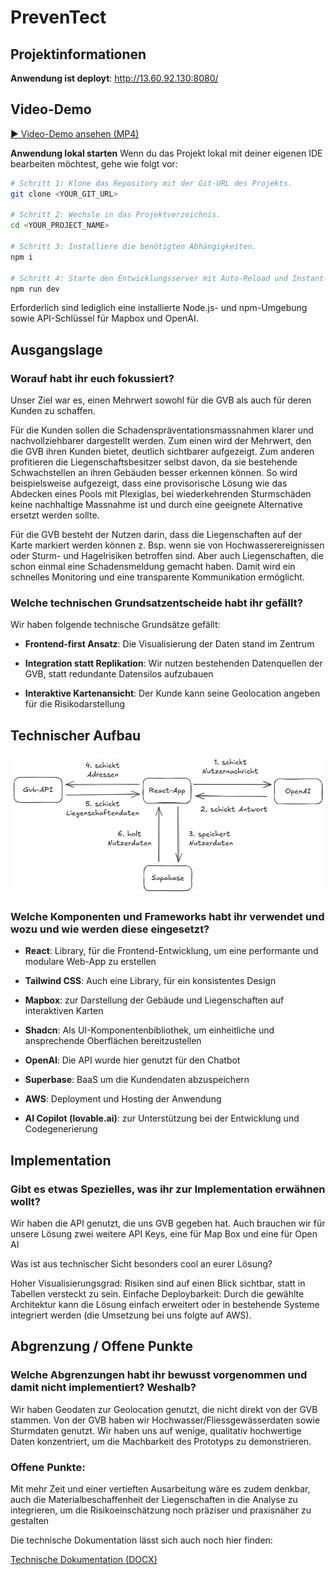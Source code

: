 # PrevenTect

## Projektinformationen

**Anwendung ist deployt**: http://13.60.92.130:8080/

## Video-Demo
[▶ Video-Demo ansehen (MP4)](./dokumentation/baernHaeckt25_taffeGiraffe_gvb_prevenTect_ohneVoice_compressed.mp4)

**Anwendung lokal starten**
Wenn du das Projekt lokal mit deiner eigenen IDE bearbeiten möchtest, gehe wie folgt vor:

```sh
# Schritt 1: Klone das Repository mit der Git-URL des Projekts.
git clone <YOUR_GIT_URL>

# Schritt 2: Wechsle in das Projektverzeichnis.
cd <YOUR_PROJECT_NAME>

# Schritt 3: Installiere die benötigten Abhängigkeiten.
npm i

# Schritt 4: Starte den Entwicklungsserver mit Auto-Reload und Instant-Preview.
npm run dev
```

Erforderlich sind lediglich eine installierte Node.js- und npm-Umgebung sowie API-Schlüssel für Mapbox und OpenAI.

## Ausgangslage

### Worauf habt ihr euch fokussiert?

Unser Ziel war es, einen Mehrwert sowohl für die GVB als auch für deren Kunden zu schaffen.

Für die Kunden sollen die Schadenspräventationsmassnahmen klarer und nachvollziehbarer dargestellt werden. Zum einen wird der Mehrwert, den die GVB ihren Kunden bietet, deutlich sichtbarer aufgezeigt. Zum anderen profitieren die Liegenschaftsbesitzer selbst davon, da sie bestehende Schwachstellen an ihren Gebäuden besser erkennen können. So wird beispielsweise aufgezeigt, dass eine provisorische Lösung wie das Abdecken eines Pools mit Plexiglas, bei wiederkehrenden Sturmschäden keine nachhaltige Massnahme ist und durch eine geeignete Alternative ersetzt werden sollte.

Für die GVB besteht der Nutzen darin, dass die Liegenschaften auf der Karte markiert werden können z. Bsp. wenn sie von Hochwasserereignissen oder Sturm- und Hagelrisiken betroffen sind. Aber auch Liegenschaften, die schon einmal eine Schadensmeldung gemacht haben. Damit wird ein schnelles Monitoring und eine transparente Kommunikation ermöglicht.

### Welche technischen Grundsatzentscheide habt ihr gefällt?

Wir haben folgende technische Grundsätze gefällt:

- **Frontend-first Ansatz**: Die Visualisierung der Daten stand im Zentrum

- **Integration statt Replikation**: Wir nutzen bestehenden Datenquellen der GVB, statt redundante Datensilos aufzubauen

- **Interaktive Kartenansicht**: Der Kunde kann seine Geolocation angeben für die Risikodarstellung

## Technischer Aufbau

![Architekturübersicht](./dokumentation/architektur.png)

### Welche Komponenten und Frameworks habt ihr verwendet und wozu und wie werden diese eingesetzt?

- **React**: Library, für die Frontend-Entwicklung, um eine performante und modulare Web-App zu erstellen

- **Tailwind CSS**: Auch eine Library, für ein konsistentes Design

- **Mapbox**: zur Darstellung der Gebäude und Liegenschaften auf interaktiven Karten

- **Shadcn**: Als UI-Komponentenbibliothek, um einheitliche und ansprechende Oberflächen bereitzustellen

- **OpenAI**: Die API wurde hier genutzt für den Chatbot

- **Superbase**: BaaS um die Kundendaten abzuspeichern

- **AWS**: Deployment und Hosting der Anwendung

- **AI Copilot (lovable.ai)**: zur Unterstützung bei der Entwicklung und Codegenerierung


## Implementation

### Gibt es etwas Spezielles, was ihr zur Implementation erwähnen wollt?

Wir haben die API genutzt, die uns GVB gegeben hat. Auch brauchen wir für unsere Lösung zwei weitere API Keys, eine für Map Box und eine für Open AI 

Was ist aus technischer Sicht besonders cool an eurer Lösung?

Hoher Visualisierungsgrad: Risiken sind auf einen Blick sichtbar, statt in Tabellen versteckt zu sein.
Einfache Deploybarkeit: Durch die gewählte Architektur kann die Lösung einfach erweitert oder in bestehende Systeme integriert werden (die Umsetzung bei uns folgte auf AWS).

## Abgrenzung / Offene Punkte

### Welche Abgrenzungen habt ihr bewusst vorgenommen und damit nicht implementiert? Weshalb?

Wir haben Geodaten zur Geolocation genutzt, die nicht direkt von der GVB stammen. Von der GVB haben wir Hochwasser/Fliessgewässerdaten sowie Sturmdaten genutzt.
Wir haben uns auf wenige, qualitativ hochwertige Daten konzentriert, um die Machbarkeit des Prototyps zu demonstrieren.

### Offene Punkte:
Mit mehr Zeit und einer vertieften Ausarbeitung wäre es zudem denkbar, auch die Materialbeschaffenheit der Liegenschaften in die Analyse zu integrieren, um die Risikoeinschätzung noch präziser und praxisnäher zu gestalten

Die technische Dokumentation lässt sich auch noch hier finden:

[Technische Dokumentation (DOCX)](./dokumentation/BernHackt_Tech%20Jury%20Documentation_Taffe%20Giraffen.docx)